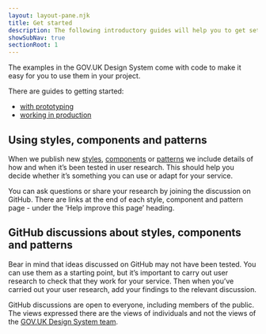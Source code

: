 ```yaml
---
layout: layout-pane.njk
title: Get started
description: The following introductory guides will help you to get set up
showSubNav: true
sectionRoot: 1
---
```


The examples in the GOV.UK Design System come with code to make it easy for you to use them in your project.

There are guides to getting started:

- [with prototyping](prototyping/)
- [working in production](production/)

## Using styles, components and patterns

When we publish new [styles](/styles/), [components](/components/) or [patterns](/patterns/) we include details of how and when it’s been tested in user research. This should help you decide whether it’s something you can use or adapt for your service.

You can ask questions or share your research by joining the discussion on GitHub. There are links at the end of each style, component and pattern page - under the ‘Help improve this page’ heading.

## GitHub discussions about styles, components and patterns

Bear in mind that ideas discussed on GitHub may not have been tested. You can use them as a starting point, but it’s important to carry out user research to check that they work for your service. Then when you’ve carried out your user research, add your findings to the relevant discussion.

GitHub discussions are open to everyone, including members of the public. The views expressed there are the views of individuals and not the views of the [GOV.UK Design System team](/design-system-team/).
